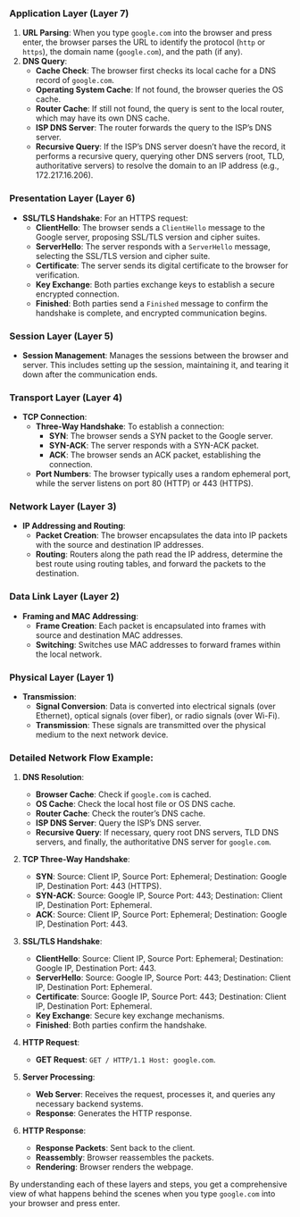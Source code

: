 ### Application Layer (Layer 7)

1. **URL Parsing**: When you type `google.com` into the browser and press enter, the browser parses the URL to identify the protocol (`http` or `https`), the domain name (`google.com`), and the path (if any).
2. **DNS Query**:
   - **Cache Check**: The browser first checks its local cache for a DNS record of `google.com`.
   - **Operating System Cache**: If not found, the browser queries the OS cache.
   - **Router Cache**: If still not found, the query is sent to the local router, which may have its own DNS cache.
   - **ISP DNS Server**: The router forwards the query to the ISP’s DNS server.
   - **Recursive Query**: If the ISP’s DNS server doesn’t have the record, it performs a recursive query, querying other DNS servers (root, TLD, authoritative servers) to resolve the domain to an IP address (e.g., 172.217.16.206).

### Presentation Layer (Layer 6)

- **SSL/TLS Handshake**: For an HTTPS request:
  - **ClientHello**: The browser sends a `ClientHello` message to the Google server, proposing SSL/TLS version and cipher suites.
  - **ServerHello**: The server responds with a `ServerHello` message, selecting the SSL/TLS version and cipher suite.
  - **Certificate**: The server sends its digital certificate to the browser for verification.
  - **Key Exchange**: Both parties exchange keys to establish a secure encrypted connection.
  - **Finished**: Both parties send a `Finished` message to confirm the handshake is complete, and encrypted communication begins.

### Session Layer (Layer 5)

- **Session Management**: Manages the sessions between the browser and server. This includes setting up the session, maintaining it, and tearing it down after the communication ends.

### Transport Layer (Layer 4)

- **TCP Connection**:
  - **Three-Way Handshake**: To establish a connection:
    - **SYN**: The browser sends a SYN packet to the Google server.
    - **SYN-ACK**: The server responds with a SYN-ACK packet.
    - **ACK**: The browser sends an ACK packet, establishing the connection.
  - **Port Numbers**: The browser typically uses a random ephemeral port, while the server listens on port 80 (HTTP) or 443 (HTTPS).

### Network Layer (Layer 3)

- **IP Addressing and Routing**:
  - **Packet Creation**: The browser encapsulates the data into IP packets with the source and destination IP addresses.
  - **Routing**: Routers along the path read the IP address, determine the best route using routing tables, and forward the packets to the destination.

### Data Link Layer (Layer 2)

- **Framing and MAC Addressing**:
  - **Frame Creation**: Each packet is encapsulated into frames with source and destination MAC addresses.
  - **Switching**: Switches use MAC addresses to forward frames within the local network.

### Physical Layer (Layer 1)

- **Transmission**:
  - **Signal Conversion**: Data is converted into electrical signals (over Ethernet), optical signals (over fiber), or radio signals (over Wi-Fi).
  - **Transmission**: These signals are transmitted over the physical medium to the next network device.

### Detailed Network Flow Example:

1. **DNS Resolution**:

   - **Browser Cache**: Check if `google.com` is cached.
   - **OS Cache**: Check the local host file or OS DNS cache.
   - **Router Cache**: Check the router’s DNS cache.
   - **ISP DNS Server**: Query the ISP’s DNS server.
   - **Recursive Query**: If necessary, query root DNS servers, TLD DNS servers, and finally, the authoritative DNS server for `google.com`.

2. **TCP Three-Way Handshake**:

   - **SYN**: Source: Client IP, Source Port: Ephemeral; Destination: Google IP, Destination Port: 443 (HTTPS).
   - **SYN-ACK**: Source: Google IP, Source Port: 443; Destination: Client IP, Destination Port: Ephemeral.
   - **ACK**: Source: Client IP, Source Port: Ephemeral; Destination: Google IP, Destination Port: 443.

3. **SSL/TLS Handshake**:

   - **ClientHello**: Source: Client IP, Source Port: Ephemeral; Destination: Google IP, Destination Port: 443.
   - **ServerHello**: Source: Google IP, Source Port: 443; Destination: Client IP, Destination Port: Ephemeral.
   - **Certificate**: Source: Google IP, Source Port: 443; Destination: Client IP, Destination Port: Ephemeral.
   - **Key Exchange**: Secure key exchange mechanisms.
   - **Finished**: Both parties confirm the handshake.

4. **HTTP Request**:

   - **GET Request**: `GET / HTTP/1.1 Host: google.com`.

5. **Server Processing**:

   - **Web Server**: Receives the request, processes it, and queries any necessary backend systems.
   - **Response**: Generates the HTTP response.

6. **HTTP Response**:
   - **Response Packets**: Sent back to the client.
   - **Reassembly**: Browser reassembles the packets.
   - **Rendering**: Browser renders the webpage.

By understanding each of these layers and steps, you get a comprehensive view of what happens behind the scenes when you type `google.com` into your browser and press enter.
